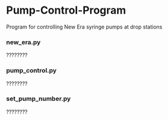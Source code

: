 # Pump-Control-Program
Program for controlling New Era syringe pumps at drop stations

### new_era.py
????????

### pump_control.py
????????

### set_pump_number.py
????????

